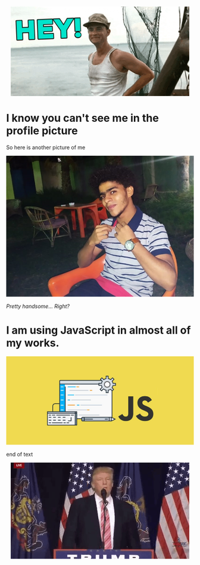 <p align="center">
  <img src="https://github.com/ahmadfathy97/ahmadfathy97/blob/master/images/hey.gif" />
</p>
<h1>I know you can't see me in the profile picture</h1>
<p>So here is another picture of me</p>
<p align="center">
<img src="https://github.com/ahmadfathy97/ahmadfathy97/blob/master/images/me1.jpg" alt="Me :)">
</p>
<i>Pretty handsome... Right?</i>
<h1>I am using JavaScript in almost all of my works.</h1>
<img src="https://github.com/ahmadfathy97/ahmadfathy97/blob/master/images/js.jpg" />
<p>end of text</p>
<p align="center">
  <img src="https://github.com/ahmadfathy97/ahmadfathy97/blob/master/images/bye.gif" />
</p>

